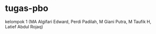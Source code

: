 # tugas-pbo
kelompok 1 (MA Algifari Edward, Perdi Padilah, M Giani Putra, M Taufik H, Latief Abdul Rojaq)
